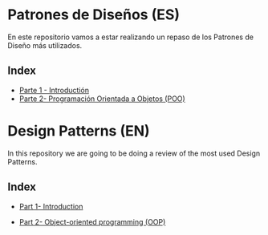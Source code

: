 # Patrones de Diseños (ES) #

En este repositorio vamos a estar realizando un repaso de los Patrones de Diseño más utilizados.

## Index ##
- [Parte 1 - Introductión](https://github.com/juancruzromero/design-patterns/blob/main/01-introduction/introduction_es.md)
- [Parte 2- Programación Orientada a Objetos (POO)](https://github.com/juancruzromero/design-patterns/blob/main/02-poo/poo_es.md) 

# Design Patterns (EN) #    

In this repository we are going to be doing a review of the most used Design Patterns.

## Index ##

- [Part 1- Introduction](https://github.com/juancruzromero/design-patterns/blob/main/01-introduction/introduction_en.md)

- [Part 2- Object-oriented programming (OOP)](https://github.com/juancruzromero/design-patterns/blob/main/02-poo/poo_en.md) 